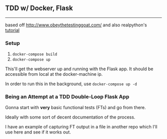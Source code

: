 ## TDD w/ Docker, Flask
***
based off http://www.obeythetestinggoat.com/
and also realpython's [tutorial](https://realpython.com/blog/python/django-development-with-docker-compose-and-machine/)


### Setup
1. `docker-compose build`
3. `docker-compose up`

This'll get the webserver up and running with the Flask app. It should be accessible from local at the docker-machine ip.

In order to run this in the background, use `docker-compose up -d`


### Being an Attempt at a TDD Double-Loop Flask App
Gonna start with __very__ basic functional tests (FTs) and go from there.

Ideally with some sort of decent documentation of the process.

I have an example of capturing FT output in a file in another repo which I'll use here and see if it works out.
